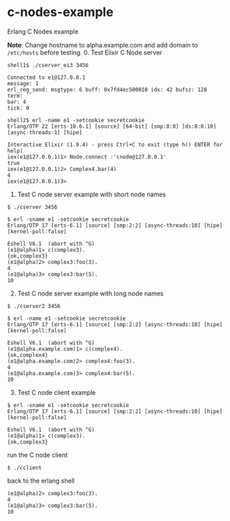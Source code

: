 c-nodes-example
===============

Erlang C Nodes example

**Note**: Change hostname to alpha.example.com and add domain to `/etc/hosts` before testing.
0. Test Elixir C Node server 

```shell
shell1$ ./cserver_ei3 3456

Connected to e1@127.0.0.1
message: 1
erl_reg_send: msgtype: 6 buff: 0x7fd4ec500010 idx: 42 bufsz: 128 
term: ``
bar: 4
tick: 0
```

```shell
shell2$ erl -name e1 -setcookie secretcookie
Erlang/OTP 22 [erts-10.6.1] [source] [64-bit] [smp:8:8] [ds:8:8:10] [async-threads:1] [hipe]

Interactive Elixir (1.9.4) - press Ctrl+C to exit (type h() ENTER for help)
iex(e1@127.0.0.1)1> Node.connect :'cnode@127.0.0.1'  
true
iex(e1@127.0.0.1)2> Complex4.bar(4)                  
4
iex(e1@127.0.0.1)3> 
```

1. Test C node server example with short node names

```shell
$ ./cserver 3456

$ erl -sname e1 -setcookie secretcookie
Erlang/OTP 17 [erts-6.1] [source] [smp:2:2] [async-threads:10] [hipe] [kernel-poll:false]

Eshell V6.1  (abort with ^G)
(e1@alpha)1> c(complex3).
{ok,complex3}
(e1@alpha)2> complex3:foo(3).
4
(e1@alpha)3> complex3:bar(5).
10
```

2. Test C node server example with long node names

```shell
$ ./cserver2 3456

$ erl -name e1 -setcookie secretcookie
Erlang/OTP 17 [erts-6.1] [source] [smp:2:2] [async-threads:10] [hipe] [kernel-poll:false]

Eshell V6.1  (abort with ^G)
(e1@alpha.example.com)1> c(complex4).
{ok,complex4}
(e1@alpha.example.com)2> complex4:foo(3).
4
(e1@alpha.example.com)3> complex4:bar(5).
10
```

3. Test C node client example

```shell
$ erl -sname e1 -setcookie secretcookie
Erlang/OTP 17 [erts-6.1] [source] [smp:2:2] [async-threads:10] [hipe] [kernel-poll:false]

Eshell V6.1  (abort with ^G)
(e1@alpha)1> c(complex3).
{ok,complex3}
```

run the C node client

```shell
$ ./cclient
```

back to the erlang shell

```shell
(e1@alpha)2> complex3:foo(3).
4
(e1@alpha)3> complex3:bar(5).
10
```
